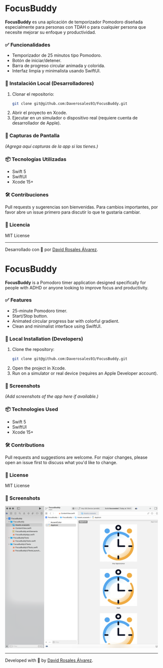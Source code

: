 # FocusBuddy

**FocusBuddy** es una aplicación de temporizador Pomodoro diseñada especialmente para personas con TDAH o para cualquier persona que necesite mejorar su enfoque y productividad.

### ✅ Funcionalidades
- Temporizador de 25 minutos tipo Pomodoro.
- Botón de iniciar/detener.
- Barra de progreso circular animada y colorida.
- Interfaz limpia y minimalista usando SwiftUI.

### 🚀 Instalación Local (Desarrolladores)

1. Clonar el repositorio:
   ```bash
   git clone git@github.com:Daverosales93/FocusBuddy.git
   ```
2. Abrir el proyecto en Xcode.
3. Ejecutar en un simulador o dispositivo real (requiere cuenta de desarrollador de Apple).

### 🎨 Capturas de Pantalla
*(Agrega aquí capturas de la app si las tienes.)*

### 📦 Tecnologías Utilizadas
- Swift 5
- SwiftUI
- Xcode 15+

### 🛠️ Contribuciones
Pull requests y sugerencias son bienvenidas. Para cambios importantes, por favor abre un issue primero para discutir lo que te gustaría cambiar.

### 📄 Licencia
MIT License

---

Desarrollado con 💙 por [David Rosales Álvarez](https://github.com/Daverosales93).

# FocusBuddy

**FocusBuddy** is a Pomodoro timer application designed specifically for people with ADHD or anyone looking to improve focus and productivity.

### ✅ Features
- 25-minute Pomodoro timer.
- Start/Stop button.
- Animated circular progress bar with colorful gradient.
- Clean and minimalist interface using SwiftUI.

### 🚀 Local Installation (Developers)

1. Clone the repository:
   ```bash
   git clone git@github.com:Daverosales93/FocusBuddy.git
   ```
2. Open the project in Xcode.
3. Run on a simulator or real device (requires an Apple Developer account).

### 🎨 Screenshots
*(Add screenshots of the app here if available.)*

### 📦 Technologies Used
- Swift 5
- SwiftUI
- Xcode 15+

### 🛠️ Contributions
Pull requests and suggestions are welcome. For major changes, please open an issue first to discuss what you'd like to change.

### 📄 License
MIT License

### 🎨 Screenshots

![FocusBuddy Screenshot](screenshots/focusbuddy-preview.png)

---

Developed with 💙 by [David Rosales Álvarez](https://github.com/Daverosales93).